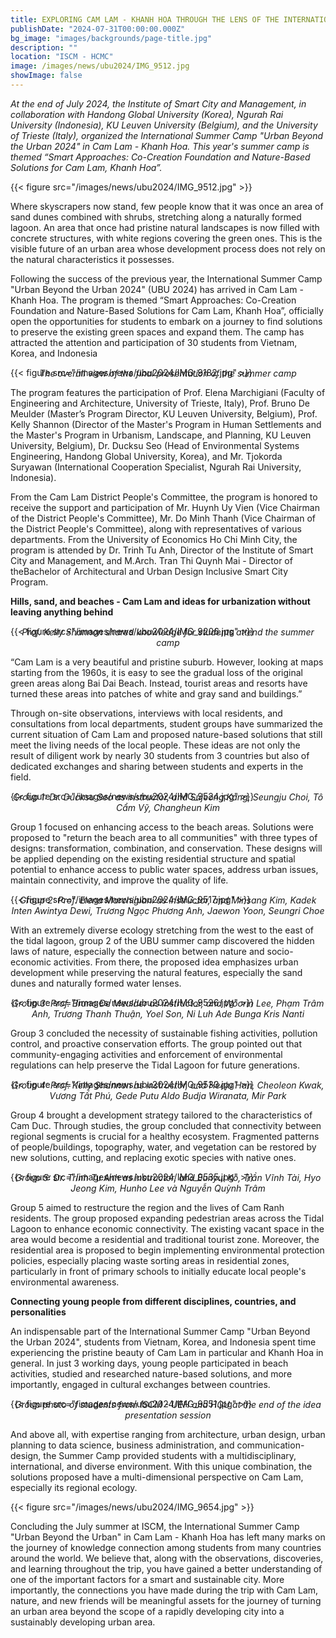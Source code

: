 ```yaml
---
title: EXPLORING CAM LAM - KHANH HOA THROUGH THE LENS OF THE INTERNATIONAL SUMMER CAMP "URBAN BEYOND THE URBAN 2024”
publishDate: "2024-07-31T00:00:00.000Z"
bg_image: "images/backgrounds/page-title.jpg"
description: ""
location: "ISCM - HCMC"
image: /images/news/ubu2024/IMG_9512.jpg
showImage: false
---
```


_At the end of July 2024, the Institute of Smart City and Management, in collaboration with Handong Global University (Korea), Ngurah Rai University (Indonesia), KU Leuven University (Belgium), and the University of Trieste (Italy), organized the International Summer Camp "Urban Beyond the Urban 2024" in Cam Lam - Khanh Hoa. This year's summer camp is themed “Smart Approaches: Co-Creation Foundation and Nature-Based Solutions for Cam Lam, Khanh Hoa”._

{{< figure src="/images/news/ubu2024/IMG_9512.jpg" >}}

Where skyscrapers now stand, few people know that it was once an area of sand dunes combined with shrubs, stretching along a naturally formed lagoon. An area that once had pristine natural landscapes is now filled with concrete structures, with white regions covering the green ones. This is the visible future of an urban area whose development process does not rely on the natural characteristics it possesses.

Following the success of the previous year, the International Summer Camp "Urban Beyond the Urban 2024" (UBU 2024) has arrived in Cam Lam - Khanh Hoa. The program is themed “Smart Approaches: Co-Creation Foundation and Nature-Based Solutions for Cam Lam, Khanh Hoa”, officially open the opportunities for students to embark on a journey to find solutions to preserve the existing green spaces and expand them. The camp has attracted the attention and participation of 30 students from Vietnam, Korea, and Indonesia

{{< figure src="/images/news/ubu2024/IMG_9182.jpg" >}}

_<center style="margin-top: -30px">The overall view of the final presentation of the summer camp</center>_

The program features the participation of Prof. Elena Marchigiani (Faculty of Engineering and Architecture, University of Trieste, Italy), Prof. Bruno De Meulder (Master’s Program Director, KU Leuven University, Belgium), Prof. Kelly Shannon (Director of the Master's Program in Human Settlements and the Master's Program in Urbanism, Landscape, and Planning, KU Leuven University, Belgium), Dr. Ducksu Seo (Head of Environmental Systems Engineering, Handong Global University, Korea), and Mr. Tjokorda Suryawan (International Cooperation Specialist, Ngurah Rai University, Indonesia).

From the Cam Lam District People's Committee, the program is honored to receive the support and participation of Mr. Huynh Uy Vien (Vice Chairman of the District People's Committee), Mr. Do Minh Thanh (Vice Chairman of the District People's Committee), along with representatives of various departments. From the University of Economics Ho Chi Minh City, the program is attended by Dr. Trinh Tu Anh, Director of the Institute of Smart City and Management, and M.Arch. Tran Thi Quynh Mai - Director of theBachelor of Architectural and Urban Design Inclusive Smart City Program.

**Hills, sand, and beaches - Cam Lam and ideas for urbanization without leaving anything behind**

{{< figure src="/images/news/ubu2024/IMG_9206.jpg" >}}

_<center style="margin-top: -30px">Prof. Kelly Shannon shared knowledge for students attend the summer camp</center>_

“Cam Lam is a very beautiful and pristine suburb. However, looking at maps starting from the 1960s, it is easy to see the gradual loss of the original green areas along Bai Dai Beach. Instead, tourist areas and resorts have turned these areas into patches of white and gray sand and buildings.”

Through on-site observations, interviews with local residents, and consultations from local departments, student groups have summarized the current situation of Cam Lam and proposed nature-based solutions that still meet the living needs of the local people. These ideas are not only the result of diligent work by nearly 30 students from 3 countries but also of dedicated exchanges and sharing between students and experts in the field.

{{< figure src="/images/news/ubu2024/IMG_9524.jpg" >}}

_<center style="margin-top: -30px">Group 1: Dr. Ducksu Seo as instructor, and Sujeong Kang, Seungju Choi, Tô Cẩm Vỹ, Changheun Kim</center>_

Group 1 focused on enhancing access to the beach areas. Solutions were proposed to "return the beach area to all communities" with three types of designs: transformation, combination, and conservation. These designs will be applied depending on the existing residential structure and spatial potential to enhance access to public water spaces, address urban issues, maintain connectivity, and improve the quality of life.

{{< figure src="/images/news/ubu2024/IMG_9517.jpg" >}}

_<center style="margin-top: -30px">Group 2: Prof. Elena Marchigiani as instructor, and Minsang Kim, Kadek Inten Awintya Dewi, Trương Ngọc Phương Anh, Jaewon Yoon, Seungri Choe</center>_

With an extremely diverse ecology stretching from the west to the east of the tidal lagoon, group 2 of the UBU summer camp discovered the hidden laws of nature, especially the connection between nature and socio-economic activities. From there, the proposed idea emphasizes urban development while preserving the natural features, especially the sand dunes and naturally formed water lenses.

{{< figure src="/images/news/ubu2024/IMG_9526.jpg" >}}

_<center style="margin-top: -30px">Group 3: Prof. Bruno De Meulder as instructor, and Woorin Lee, Phạm Trâm Anh, Trương Thanh Thuận, Yoel Son, Ni Luh Ade Bunga Kris Nanti</center>_

Group 3 concluded the necessity of sustainable fishing activities, pollution control, and proactive conservation efforts. The group pointed out that community-engaging activities and enforcement of environmental regulations can help preserve the Tidal Lagoon for future generations.

{{< figure src="/images/news/ubu2024/IMG_9533.jpg" >}}
_<center style="margin-top: -30px">Group 4: Prof. Kelly Shannon as instructor, and Heeju Han, Cheoleon Kwak, Vương Tất Phú, Gede Putu Aldo Budja Wiranata, Mir Park</center>_

Group 4 brought a development strategy tailored to the characteristics of Cam Duc. Through studies, the group concluded that connectivity between regional segments is crucial for a healthy ecosystem. Fragmented patterns of people/buildings, topography, water, and vegetation can be restored by new solutions, cutting, and replacing exotic species with native ones.

{{< figure src="/images/news/ubu2024/IMG_9535.jpg" >}}
_<center style="margin-top: -30px">Group 5: Dr. Trinh Tu Anh as instructor, and Eunyul Ko, Trần Vĩnh Tài, Hyo Jeong Kim, Hunho Lee và Nguyễn Quỳnh Trâm</center>_

Group 5 aimed to restructure the region and the lives of Cam Ranh residents. The group proposed expanding pedestrian areas across the Tidal Lagoon to enhance economic connectivity. The existing vacant space in the area would become a residential and traditional tourist zone. Moreover, the residential area is proposed to begin implementing environmental protection policies, especially placing waste sorting areas in residential zones, particularly in front of primary schools to initially educate local people's environmental awareness.

**Connecting young people from different disciplines, countries, and personalities**

An indispensable part of the International Summer Camp "Urban Beyond the Urban 2024", students from Vietnam, Korea, and Indonesia spent time experiencing the pristine beauty of Cam Lam in particular and Khanh Hoa in general. In just 3 working days, young people participated in beach activities, studied and researched nature-based solutions, and more importantly, engaged in cultural exchanges between countries.

{{< figure src="/images/news/ubu2024/IMG_9551.jpg" >}}
_<center style="margin-top: -30px">Group photo of students from ISCM - UEH and HGU at the end of the idea presentation session</center>_

And above all, with expertise ranging from architecture, urban design, urban planning to data science, business administration, and communication-design, the Summer Camp provided students with a multidisciplinary, international, and diverse environment. With this unique combination, the solutions proposed have a multi-dimensional perspective on Cam Lam, especially its regional ecology.

{{< figure src="/images/news/ubu2024/IMG_9654.jpg" >}}

<!-- _<center style="margin-top: -30px">Nhóm 3, 4 và 5 nhận giấy chứng nhận tham dự chương trình</center>_ -->

Concluding the July summer at ISCM, the International Summer Camp "Urban Beyond the Urban" in Cam Lam - Khanh Hoa has left many marks on the journey of knowledge connection among students from many countries around the world. We believe that, along with the observations, discoveries, and learning throughout the trip, you have gained a better understanding of one of the important factors for a smart and sustainable city. More importantly, the connections you have made during the trip with Cam Lam, nature, and new friends will be meaningful assets for the journey of turning an urban area beyond the scope of a rapidly developing city into a sustainably developing urban area.
